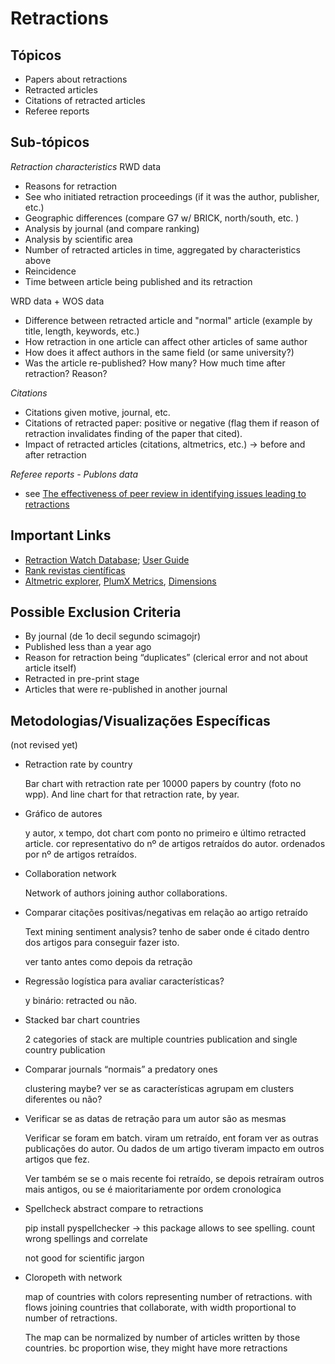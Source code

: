 # Retractions

## **Tópicos**

- Papers about retractions
- Retracted articles
- Citations of retracted articles
- Referee reports

## **Sub-tópicos**

*Retraction characteristics*
RWD data
- Reasons for retraction
- See who initiated retraction proceedings (if it was the author, publisher, etc.)
- Geographic differences (compare G7 w/ BRICK, north/south, etc. )
- Analysis by journal (and compare ranking)
- Analysis by scientific area
- Number of retracted articles in time, aggregated by characteristics above
- Reincidence
- Time between article being published and its retraction

WRD data + WOS data
- Difference between retracted article and "normal" article (example by title, length, keywords, etc.)
- How retraction in one article can affect other articles of same author
- How does it affect authors in the same field (or same university?)
- Was the article re-published? How many? How much time after retraction? Reason?


*Citations*
- Citations given motive, journal, etc. 
- Citations of retracted paper: positive or negative (flag them if reason of retraction invalidates finding of the paper that cited).
- Impact of retracted articles (citations, altmetrics, etc.) -> before and after retraction

*Referee reports - Publons data*
- see [The effectiveness of peer review in identifying issues leading to retractions](https://doi.org/10.1016/j.joi.2023.101423)

## Important Links

- [Retraction Watch Database](http://retractiondatabase.org/RetractionSearch.aspx?AspxAutoDetectCookieSupport=1); [User Guide](https://retractionwatch.com/retraction-watch-database-user-guide/)
- [Rank revistas científicas](https://www.scimagojr.com/)
- [Altmetric explorer](https://www.altmetric.com/explorer/login), [PlumX Metrics](https://plumanalytics.com/learn/about-metrics/), [Dimensions](https://www.dimensions.ai/dimensions-data/)


## Possible Exclusion Criteria

- By journal (de 1o decil segundo scimagojr)
- Published less than a year ago
- Reason for retraction being “duplicates” (clerical error and not about article itself)
- Retracted in pre-print stage
- Articles that were re-published in another journal


## **Metodologias/Visualizações Específicas**
(not revised yet)

- Retraction rate by country

  Bar chart with retraction rate per 10000 papers by country (foto no wpp).
  And line chart for that retraction rate, by year.

- Gráfico de autores
    
    y autor, x tempo, dot chart com ponto no primeiro e último retracted article. cor representativo do nº de artigos retraídos do autor. ordenados por nº de artigos retraídos. 
    
- Collaboration network
    
    Network of authors joining author collaborations.
    
- Comparar citações positivas/negativas em relação ao artigo retraído
    
    Text mining sentiment analysis? tenho de saber onde é citado dentro dos artigos para conseguir fazer isto.
    
    ver tanto antes como depois da retração
    
- Regressão logística para avaliar características?
    
    y binário: retracted ou não.
    
- Stacked bar chart countries
    
    2 categories of stack are multiple countries publication and single country publication
    
- Comparar journals “normais” a predatory ones
    
    clustering maybe? ver se as características agrupam em clusters diferentes ou não?
    
- Verificar se as datas de retração para um autor são as mesmas
    
    Verificar se foram em batch. viram um retraído, ent foram ver as outras publicações do autor. Ou dados de um artigo tiveram impacto em outros artigos que fez. 
    
    Ver também se se o mais recente foi retraído, se depois retraíram outros mais antigos, ou se é maioritariamente por ordem cronologica
    
- Spellcheck abstract compare to retractions
    
    pip install pyspellchecker -> this package allows to see spelling. count wrong spellings and correlate
    
    not good for scientific jargon
    
- Cloropeth with network
    
    map of countries with colors representing number of retractions. with flows joining countries that collaborate, with width proportional to number of retractions. 
    
    The map can be normalized by number of articles written by those countries. bc proportion wise, they might have more retractions
    


